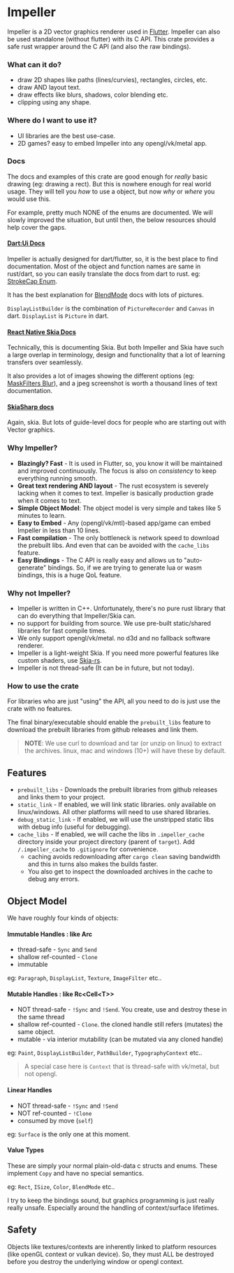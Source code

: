 # Impeller

Impeller is a 2D vector graphics renderer used in [Flutter](https://flutter.dev). Impeller can also be used standalone (without flutter) with its C API. This crate provides a safe rust wrapper around the C API (and also the raw bindings).

### What can it do?
* draw 2D shapes like paths (lines/curvies), rectangles, circles, etc.
* draw AND layout text.
* draw effects like blurs, shadows, color blending etc.
* clipping using any shape.

### Where do I want to use it?
* UI libraries are the best use-case.
* 2D games? easy to embed Impeller into any opengl/vk/metal app.

### Docs
The docs and examples of this crate are good enough for *really* basic drawing (eg: drawing a rect). But this is nowhere enough for real world usage. They will tell you *how* to use a object, but now *why* or *where* you would use this. 

For example, pretty much NONE of the enums are documented. We will slowly improved the situation, but until then, the below resources should help cover the gaps.

#### [Dart:Ui Docs](https://api.flutter.dev/flutter/dart-ui/)
Impeller is actually designed for dart/flutter, so, it is the best place to find documentation.
Most of the object and function names are same in rust/dart, so you can easily translate the docs from dart to rust. eg: [StrokeCap Enum](https://api.flutter.dev/flutter/dart-ui/StrokeCap.html).

It has the best explanation for [BlendMode](https://api.flutter.dev/flutter/dart-ui/BlendMode.html) docs with lots of pictures.

`DisplayListBuilder` is the combination of `PictureRecorder` and `Canvas` in dart. `DisplayList` is `Picture` in dart.

#### [React Native Skia Docs](https://shopify.github.io/react-native-skia/docs/canvas/overview/)
Technically, this is documenting Skia. But both Impeller and Skia have such a large overlap in terminology, design and functionality that a lot of learning transfers over seamlessly.

It also provides a lot of images showing the different options (eg: [MaskFilters Blur](https://shopify.github.io/react-native-skia/docs/mask-filters)), and a jpeg screenshot is worth a thousand lines of text documentation.

#### [SkiaSharp docs](https://learn.microsoft.com/en-us/previous-versions/xamarin/xamarin-forms/user-interface/graphics/skiasharp/effects/blend-modes/porter-duff)
Again, skia. But lots of guide-level docs for people who are starting out with Vector graphics.


### Why Impeller?
* **Blazingly? Fast** - It is used in Flutter, so, you know it will be maintained and improved continuously. The focus is also on *consistency* to keep everything running smooth.
* **Great text rendering AND layout** - The rust ecosystem is severely lacking
    when it comes to text. Impeller is basically production grade when it comes to text.
* **Simple Object Model**: The object model is very simple and takes like 5 minutes to learn.
* **Easy to Embed** - Any (opengl/vk/mtl)-based app/game can embed Impeller in less than 10 lines.
* **Fast compilation** -  The only bottleneck is network speed to download the prebuilt libs.
    And even that can be avoided with the `cache_libs` feature.
* **Easy Bindings** - The C API is really easy and allows us to "auto-generate" bindings.
    So, if we are trying to generate lua or wasm bindings, this is a huge QoL feature.

### Why not Impeller?
* Impeller is written in C++. Unfortunately, there's no pure rust library that can do everything that Impeller/Skia can. 
* no support for building from source. We use pre-built static/shared libraries for fast compile times.
* We only support opengl/vk/metal. no d3d and no fallback software renderer.
* Impeller is a light-weight Skia. If you need more powerful features like custom shaders, use [Skia-rs](https://github.com/rust-skia/rust-skia).
* Impeller is not thread-safe (It can be in future, but not today).

### How to use the crate
For libraries who are just "using" the API, all you need to do is just use the crate with no features.

The final binary/executable should enable the `prebuilt_libs` feature to download the prebuilt libraries from github releases and link them.

> **NOTE**: We use curl to download and tar (or unzip on linux) to extract the archives. linux, mac and windows (10+) will have these by default.

## Features
* `prebuilt_libs` - Downloads the prebuilt libraries from github releases and links them to your project.
* `static_link` - If enabled, we will link static libraries. only available on linux/windows. All other platforms will need to use shared libraries.
* `debug_static_link` - If enabled, we will use the unstripped static libs with debug info  (useful for debugging).
* `cache_libs` - If enabled, we will cache the libs in `.impeller_cache` directory inside your project directory (parent of `target`). Add `/.impeller_cache` to `.gitignore` for convenience.
    * caching avoids redownloading after `cargo clean` saving bandwidth and this in turns also makes the builds faster.
    * You also get to inspect the downloaded archives in the cache to debug any errors.

## Object Model
We have roughly four kinds of objects:
#### **Immutable Handles** : like Arc
* thread-safe - `Sync` and `Send`
* shallow ref-counted - `Clone`
* immutable

eg: `Paragraph`, `DisplayList`, `Texture`, `ImageFilter` etc..

#### **Mutable Handles** : like Rc\<Cell\<T\>\> 
* NOT thread-safe - `!Sync` and `!Send`. You create, use and destroy these in the same thread 
* shallow ref-counted - `Clone`. the cloned handle still refers (mutates) the same object.
* mutable - via interior mutability (can be mutated via any cloned handle)

eg: `Paint`, `DisplayListBuilder`, `PathBuilder`, `TypographyContext` etc..
> A special case here is `Context` that is thread-safe with vk/metal, but not opengl.

#### **Linear Handles** 
* NOT thread-safe - `!Sync` and `!Send`
* NOT ref-counted - `!Clone`
* consumed by move (`self`)

eg: `Surface` is the only one at this moment.

#### **Value Types**
These are simply your normal plain-old-data c structs and enums. These implement `Copy` and have no special semantics. 

eg: `Rect`, `ISize`, `Color`, `BlendMode` etc..

I try to keep the bindings sound, but graphics programming is just really really unsafe. Especially around the handling of context/surface lifetimes.

## Safety

Objects like textures/contexts are inherently linked to platform resources (like openGL context or vulkan device). So, they must ALL be destroyed before you destroy the underlying window or opengl context. 